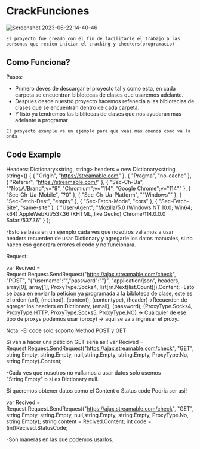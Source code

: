 # CrackFunciones


![Screenshot 2023-06-22 14-40-46](https://github.com/CrackerVNTT/CrackFunciones/assets/137449559/4fe95f77-2267-48e9-8281-fe4c3143d183)

`El proyecto fue creado con el fin de facilitarle el trabajo a las personas que recien inician el cracking y checkers(programacio)`

## **Como Funciona?** ##
Pasos:
- Primero deves de descargar el proyecto tal y como esta, en cada carpeta se encuentran biblotecas de clases que usaremos adelante.
- Despues desde nuestro proyecto hacemos refenecia a las bibloteclas de clases que se encuentran dentro de cada carpeta.
- Y listo ya tendremos las biblitecas de clases que nos ayudaran mas adelante a programar

`El proyecto example va un ejemplo para que veas mas omenos como va la onda` 

## **Code Example** ##

Headers:
Dictionary<string, string> headers = new Dictionary<string, string>()
                {
                { "Origin", "https://streamable.com" },
                { "Pragma", "no-cache" },
                { "Referer", "https://streamable.com/" },
                { "Sec-Ch-Ua", "\"Not.A/Brand\";v=\"8\", \"Chromium\";v=\"114\", \"Google Chrome\";v=\"114\"" },
                { "Sec-Ch-Ua-Mobile", "?0" },
                { "Sec-Ch-Ua-Platform", "\"Windows\"" },
                { "Sec-Fetch-Dest", "empty" },
                { "Sec-Fetch-Mode", "cors" },
                { "Sec-Fetch-Site", "same-site" },
                { "User-Agent", "Mozilla/5.0 (Windows NT 10.0; Win64; x64) AppleWebKit/537.36 (KHTML, like Gecko) Chrome/114.0.0.0 Safari/537.36" }
                };
                
-Esto se basa en un ejemplo cada ves que nosotros vallamos a usar headers recuerden de usar Dictionary y agregarle los datos manuales, si no hacen eso generara errores el code y no funcionara.

Request:

var Recived = Request.Request.SendRequest("https://ajax.streamable.com/check", "POST", "{\"username\":\"<USER>\",\"password\":\"<PASS>\"}",
                    "application/json", headers, array[0], array[1], ProxyType.Socks4, list[rn.Next(list.Count)]).Content;
-Esto se basa en enviar la peticion ya programada a la bibloteca de clase, este es el orden
(url), (method), (content), (contentype), (header)->Recuerden de agregar los headers en Dictionary, (email), (password), (ProxyType.Socks4, ProxyType.HTTP, ProxyType.Socks5, ProxyType.NO) -> Cualquier de ese tipo de proxys podemos usar (proxy) -> aqui se va a ingresar el proxy.

Nota:
-El code solo soporto Method POST y GET

Si van a hacer una peticion GET seria asi!
var Recived = Request.Request.SendRequest("https://ajax.streamable.com/check", "GET", string.Empty,
                   string.Empty, null,string.Empty, string.Empty, ProxyType.No, string.Empty).Content;

-Cada ves que nosotros no vallamos a usar datos solo usemos "String.Empty" o si es Dictionary null.

Si queremos obtener datos como el Content o Status code Podria ser asi!

var Recived = Request.Request.SendRequest("https://ajax.streamable.com/check", "GET", string.Empty,
                   string.Empty, null,string.Empty, string.Empty, ProxyType.No, string.Empty);
string content = Recived.Content;
int code = (int)Recived.StatusCode;

-Son maneras en las que podemos usarlos.


